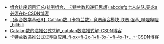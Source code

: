 - [组合排序题目汇总(排列组合、卡特兰数和递归思想)_abcdefg七人站队,要求a必须在b-CSDN博客](https://blog.csdn.net/gaoyueace/article/details/90437368)
- [【组合数学基础9】Catalan数（卡特兰数）竞赛组合模块 联赛  强基_哔哩哔哩_bilibili](https://www.bilibili.com/video/BV14P411T7TZ/)
- [Catalan数的递推公式求解_catalan数递推式解-CSDN博客](https://blog.csdn.net/pallypally/article/details/8102557)
- [卡特兰数递推公式证明及应用_fi-xx=fi-2x-1+fi-3x-1+fi-4x-1+...+-CSDN博客](https://blog.csdn.net/weixin_44520881/article/details/105437210)
